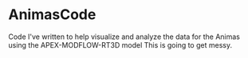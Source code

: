 # AnimasCode
Code I've written to help visualize and analyze the data for the Animas using the APEX-MODFLOW-RT3D model
This is going to get messy.
